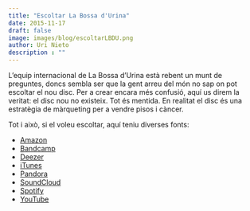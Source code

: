 ```yaml
---
title: "Escoltar La Bossa d'Urina"
date: 2015-11-17
draft: false
image: images/blog/escoltarLBDU.png
author: Uri Nieto
description : ""
---
```


L’equip internacional de La Bossa d’Urina està rebent un munt de preguntes, doncs sembla ser que la gent arreu del món no sap on pot escoltar el nou disc. Per a crear encara més confusió, aquí us direm la veritat: el disc nou no existeix. Tot és mentida. En realitat el disc és una estratègia de màrqueting per a vendre pisos i càncer.

Tot i això, si el voleu escoltar, aquí teniu diverses fonts:

- [Amazon](https://www.amazon.com/bossa-durina/dp/B017EX02J4)
- [Bandcamp](https://labossadurina.bandcamp.com/album/merda-fina)
- [Deezer](https://www.deezer.com/en/album/71810842)
- [iTunes](https://music.apple.com/us/album/la-bossa-durina/1054696800)
- [Pandora](https://pandora.app.link/xeddorT1Rjb)
- [SoundCloud](https://soundcloud.com/cydoniarecords/mama-i-papa)
- [Spotify](https://open.spotify.com/album/4XWTjpFBQsUC683wtVu7hI?si=D8f3zXq0SX-RycRsMfVDVg&dl_branch=1)
- [YouTube](https://www.youtube.com/watch?v=686-mXW8Bac&list=OLAK5uy_m3YlWEwu9TjkJUjWxfSXXs41k0M4Ob6X8)
